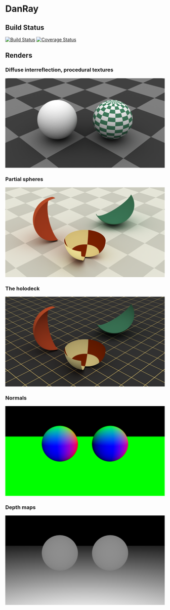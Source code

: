# DanRay

## Build Status

[![Build Status](https://travis-ci.org/danielthompson/danray.svg?branch=master)](https://travis-ci.org/danielthompson/danray)
[![Coverage Status](https://coveralls.io/repos/github/danielthompson/danray/badge.svg?branch=master)](https://coveralls.io/github/danielthompson/danray?branch=master)

## Renders

### Diffuse interreflection, procedural textures

![Trace](renders/trace2.png)

### Partial spheres

![Trace](renders/trace1.png)

### The holodeck

![Trace](renders/holodeck.png)

### Normals

![Trace](renders/trace3.png)

### Depth maps

![Trace](renders/trace4.png)
